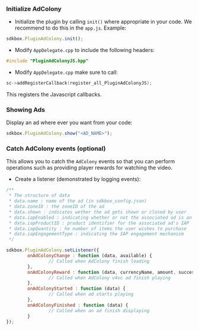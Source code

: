 ### Initialize AdColony
* Initialize the plugin by calling `init()` where appropriate in your code. We
recommend to do this in the `app.js`. Example:
```javascript
sdkbox.PluginAdColony.init();
```

* Modify `AppDelegate.cpp` to include the following headers:
```cpp
#include "PluginAdColonyJS.hpp"
```

* Modify `AppDelegate.cpp` make sure to call:
```cpp
sc->addRegisterCallback(register_all_PluginAdColonyJS);
```
This registers the Javascript callbacks.

### Showing Ads
Display an ad where ever you want from your code:
```javascript
sdkbox.PluginAdColony.show("<AD_NAME>");
```

### Catch AdColony events (optional)
This allows you to catch the `AdColony` events so that you can perform operations such as providing player rewards for watching the video.

* Create a listener (demonstrated by logging events):
```javascript
/**
 * The structure of data
 * data.name : name of the ad (in sdkbox_config.json)
 * data.zoneID : the zoneID of the ad
 * data.shown : indicates wether the ad gets shown or closed by user
 * data.iapEnabled : indicating whether or not the associated ad is an IAP
 * data.iapProductID : product identifier for the associated ad's IAP
 * data.iapQuantity : he number of items the user wishes to purchase
 * data.iapEngagementType : indicating the IAP engagement mechanism
 */

sdkbox.PluginAdColony.setListener({
		onAdColonyChange : function (data, available) {
				// Called when AdColony finish loading
		},
		onAdColonyReward : function (data, currencyName, amount, success) {
				// Called when AdColony v4vc ad finish playing
		},
		onAdColonyStarted : function (data) {
				// Called when ad starts playing
		},
		onAdColonyFinished : function (data) {
				// Called when an ad finish displaying
		}
});
```
